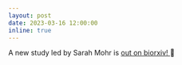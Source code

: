 ```yaml
---
layout: post
date: 2023-03-16 12:00:00
inline: true
---
```


A new study led by Sarah Mohr is <a href="https://www.biorxiv.org/content/10.1101/2023.03.15.532843v1"> out on biorxiv! </a> :tada:

